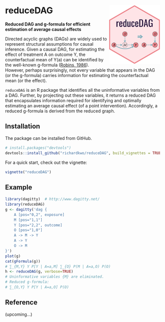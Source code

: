 # reduceDAG<img src="docs/logo.png" align="right" width="165px"/>
**Reduced DAG and g-formula for efficient estimation of average causal effects**

Directed acyclic graphs (DAGs) are widely used to represent structural assumptions for causal inference. Given a causal DAG, for estimating the effect of treatment A on outcome Y, the counterfactual mean of Y(a) can be identified by the well-known g-formula ([Robins, 1986](https://doi.org/10.1016/0270-0255(86)90088-6)). However, perhaps surprisingly, not every variable that appears in the DAG (or the g-formula) carries information for estimating the counterfactual mean (or the effect).

`reduceDAG` is an R package that identifies all the uninformative variables from a DAG. Further, by projecting out these variables, it returns a reduced DAG that encapsulates information required for identifying and optimally estimating an average causal effect (of a point intervention). Accordingly, a reduced g-formula is derived from the reduced graph.

## Installation

The package can be installed from GitHub.

``` r
# install.packages("devtools")
devtools::install_github("richardkwo/reduceDAG", build_vignettes = TRUE)
```

For a quick start, check out the vignette:

```R
vignette("reduceDAG")
```

## Example

``` r
library(dagitty)  # http://www.dagitty.net/
library(reduceDAG)
g <- dagitty('dag {
    A [pos="0,2", exposure]
    M [pos="1,1"]
    Y [pos="2,2", outcome]
    O [pos="1,0"]
    A -> M -> Y
    A -> Y
    O -> M
}')
plot(g)
cat(gFormula(g))
# ∑_{M,Y} Y P[Y | A=a,M] ∑_{O} P(M | A=a,O) P(O)
h <- reduceDAG(g, verbose=TRUE)
# Uninformative variables {M} are eliminated.
# Reduced g-formula:
# ∑_{O,Y} Y P[Y | A=a,O] P(O) 
```

## Reference

(upcoming...)